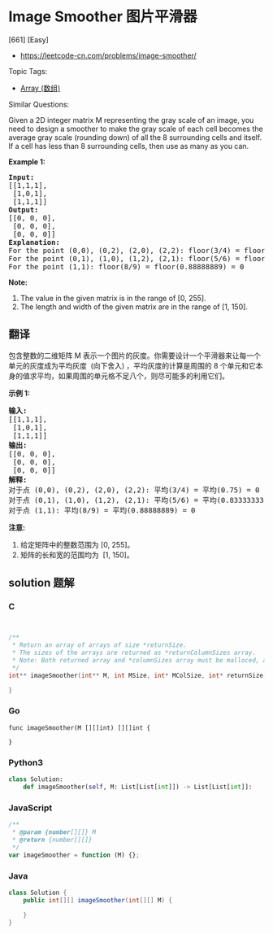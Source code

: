 # Image Smoother 图片平滑器

[661] [Easy]

- https://leetcode-cn.com/problems/image-smoother/

Topic Tags:

- [Array (数组)](https://leetcode-cn.com/tag/array/)

Similar Questions:

Given a 2D integer matrix M representing the gray scale of an image, you need to design a smoother to make the gray scale of each cell becomes the average gray scale (rounding down) of all the 8 surrounding cells and itself. If a cell has less than 8 surrounding cells, then use as many as you can.

**Example 1:**

<pre><b>Input:</b>
[[1,1,1],
 [1,0,1],
 [1,1,1]]
<b>Output:</b>
[[0, 0, 0],
 [0, 0, 0],
 [0, 0, 0]]
<b>Explanation:</b>
For the point (0,0), (0,2), (2,0), (2,2): floor(3/4) = floor(0.75) = 0
For the point (0,1), (1,0), (1,2), (2,1): floor(5/6) = floor(0.83333333) = 0
For the point (1,1): floor(8/9) = floor(0.88888889) = 0
</pre>

**Note:**

1.  The value in the given matrix is in the range of \[0, 255\].
2.  The length and width of the given matrix are in the range of \[1, 150\].

## 翻译

包含整数的二维矩阵 M 表示一个图片的灰度。你需要设计一个平滑器来让每一个单元的灰度成为平均灰度  (向下舍入) ，平均灰度的计算是周围的 8 个单元和它本身的值求平均，如果周围的单元格不足八个，则尽可能多的利用它们。

**示例 1:**

<pre><strong>输入:</strong>
[[1,1,1],
 [1,0,1],
 [1,1,1]]
<strong>输出:</strong>
[[0, 0, 0],
 [0, 0, 0],
 [0, 0, 0]]
<strong>解释:</strong>
对于点 (0,0), (0,2), (2,0), (2,2): 平均(3/4) = 平均(0.75) = 0
对于点 (0,1), (1,0), (1,2), (2,1): 平均(5/6) = 平均(0.83333333) = 0
对于点 (1,1): 平均(8/9) = 平均(0.88888889) = 0
</pre>

**注意:**

1.  给定矩阵中的整数范围为 \[0, 255\]。
2.  矩阵的长和宽的范围均为  \[1, 150\]。

## solution 题解

### C

```c


/**
 * Return an array of arrays of size *returnSize.
 * The sizes of the arrays are returned as *returnColumnSizes array.
 * Note: Both returned array and *columnSizes array must be malloced, assume caller calls free().
 */
int** imageSmoother(int** M, int MSize, int* MColSize, int* returnSize, int** returnColumnSizes){

}


```

### Go

```golang
func imageSmoother(M [][]int) [][]int {

}
```

### Python3

```python
class Solution:
    def imageSmoother(self, M: List[List[int]]) -> List[List[int]]:

```

### JavaScript

```javascript
/**
 * @param {number[][]} M
 * @return {number[][]}
 */
var imageSmoother = function (M) {};
```

### Java

```java
class Solution {
    public int[][] imageSmoother(int[][] M) {

    }
}
```
